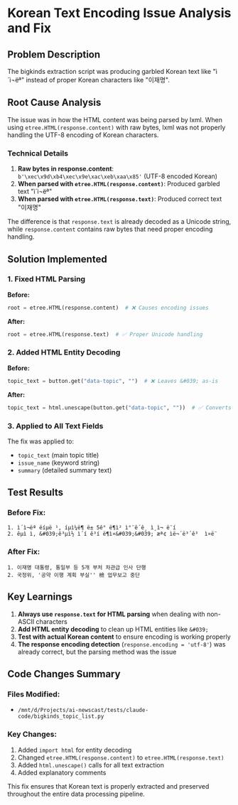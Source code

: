 # Korean Text Encoding Issue Analysis and Fix

## Problem Description
The bigkinds extraction script was producing garbled Korean text like "ì´ì¬ëª" instead of proper Korean characters like "이재명".

## Root Cause Analysis
The issue was in how the HTML content was being parsed by lxml. When using `etree.HTML(response.content)` with raw bytes, lxml was not properly handling the UTF-8 encoding of Korean characters.

### Technical Details
1. **Raw bytes in response.content**: `b'\xec\x9d\xb4\xec\x9e\xac\xeb\xaa\x85'` (UTF-8 encoded Korean)
2. **When parsed with `etree.HTML(response.content)`**: Produced garbled text "ì´ì¬ëª"
3. **When parsed with `etree.HTML(response.text)`**: Produced correct text "이재명"

The difference is that `response.text` is already decoded as a Unicode string, while `response.content` contains raw bytes that need proper encoding handling.

## Solution Implemented

### 1. Fixed HTML Parsing
**Before:**
```python
root = etree.HTML(response.content)  # ❌ Causes encoding issues
```

**After:**
```python
root = etree.HTML(response.text)  # ✅ Proper Unicode handling
```

### 2. Added HTML Entity Decoding
**Before:**
```python
topic_text = button.get("data-topic", "")  # ❌ Leaves &#039; as-is
```

**After:**
```python
topic_text = html.unescape(button.get("data-topic", ""))  # ✅ Converts &#039; to '
```

### 3. Applied to All Text Fields
The fix was applied to:
- `topic_text` (main topic title)
- `issue_name` (keyword string)
- `summary` (detailed summary text)

## Test Results

### Before Fix:
```
1. ì´ì¬ëª ëíµë ¹, íµì¼ë¶ ë± 5ê° ë¶ì² ì°¨ê´ê¸ ì¸ì¬ ë¨í
2. êµ­ì ì, &#039;ê³µì½ ì´í ê³í ë¶ì¤&#039;&#039; æª¢ ìë¬´ë³´ê³  ì¤ë¨
```

### After Fix:
```
1. 이재명 대통령, 통일부 등 5개 부처 차관급 인사 단행
2. 국정위, '공약 이행 계획 부실'' 檢 업무보고 중단
```

## Key Learnings

1. **Always use `response.text` for HTML parsing** when dealing with non-ASCII characters
2. **Add HTML entity decoding** to clean up HTML entities like `&#039;`
3. **Test with actual Korean content** to ensure encoding is working properly
4. **The response encoding detection** (`response.encoding = 'utf-8'`) was already correct, but the parsing method was the issue

## Code Changes Summary

### Files Modified:
- `/mnt/d/Projects/ai-newscast/tests/claude-code/bigkinds_topic_list.py`

### Key Changes:
1. Added `import html` for entity decoding
2. Changed `etree.HTML(response.content)` to `etree.HTML(response.text)`
3. Added `html.unescape()` calls for all text extraction
4. Added explanatory comments

This fix ensures that Korean text is properly extracted and preserved throughout the entire data processing pipeline.